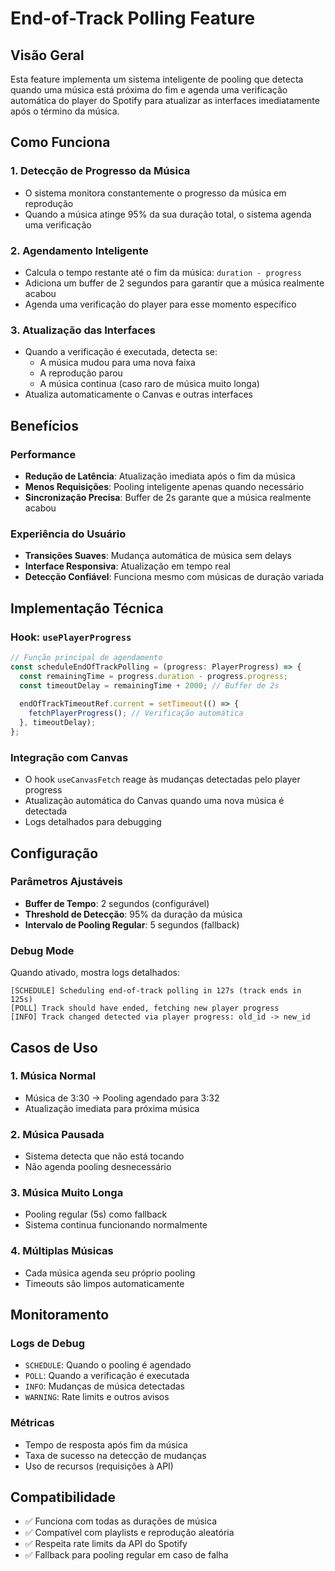 # End-of-Track Polling Feature

## Visão Geral

Esta feature implementa um sistema inteligente de pooling que detecta quando uma música está próxima do fim e agenda uma verificação automática do player do Spotify para atualizar as interfaces imediatamente após o término da música.

## Como Funciona

### 1. Detecção de Progresso da Música
- O sistema monitora constantemente o progresso da música em reprodução
- Quando a música atinge 95% da sua duração total, o sistema agenda uma verificação

### 2. Agendamento Inteligente
- Calcula o tempo restante até o fim da música: `duration - progress`
- Adiciona um buffer de 2 segundos para garantir que a música realmente acabou
- Agenda uma verificação do player para esse momento específico

### 3. Atualização das Interfaces
- Quando a verificação é executada, detecta se:
  - A música mudou para uma nova faixa
  - A reprodução parou
  - A música continua (caso raro de música muito longa)
- Atualiza automaticamente o Canvas e outras interfaces

## Benefícios

### Performance
- **Redução de Latência**: Atualização imediata após o fim da música
- **Menos Requisições**: Pooling inteligente apenas quando necessário
- **Sincronização Precisa**: Buffer de 2s garante que a música realmente acabou

### Experiência do Usuário
- **Transições Suaves**: Mudança automática de música sem delays
- **Interface Responsiva**: Atualização em tempo real
- **Detecção Confiável**: Funciona mesmo com músicas de duração variada

## Implementação Técnica

### Hook: `usePlayerProgress`
```typescript
// Função principal de agendamento
const scheduleEndOfTrackPolling = (progress: PlayerProgress) => {
  const remainingTime = progress.duration - progress.progress;
  const timeoutDelay = remainingTime + 2000; // Buffer de 2s
  
  endOfTrackTimeoutRef.current = setTimeout(() => {
    fetchPlayerProgress(); // Verificação automática
  }, timeoutDelay);
};
```

### Integração com Canvas
- O hook `useCanvasFetch` reage às mudanças detectadas pelo player progress
- Atualização automática do Canvas quando uma nova música é detectada
- Logs detalhados para debugging

## Configuração

### Parâmetros Ajustáveis
- **Buffer de Tempo**: 2 segundos (configurável)
- **Threshold de Detecção**: 95% da duração da música
- **Intervalo de Pooling Regular**: 5 segundos (fallback)

### Debug Mode
Quando ativado, mostra logs detalhados:
```
[SCHEDULE] Scheduling end-of-track polling in 127s (track ends in 125s)
[POLL] Track should have ended, fetching new player progress
[INFO] Track changed detected via player progress: old_id -> new_id
```

## Casos de Uso

### 1. Música Normal
- Música de 3:30 → Pooling agendado para 3:32
- Atualização imediata para próxima música

### 2. Música Pausada
- Sistema detecta que não está tocando
- Não agenda pooling desnecessário

### 3. Música Muito Longa
- Pooling regular (5s) como fallback
- Sistema continua funcionando normalmente

### 4. Múltiplas Músicas
- Cada música agenda seu próprio pooling
- Timeouts são limpos automaticamente

## Monitoramento

### Logs de Debug
- `SCHEDULE`: Quando o pooling é agendado
- `POLL`: Quando a verificação é executada
- `INFO`: Mudanças de música detectadas
- `WARNING`: Rate limits e outros avisos

### Métricas
- Tempo de resposta após fim da música
- Taxa de sucesso na detecção de mudanças
- Uso de recursos (requisições à API)

## Compatibilidade

- ✅ Funciona com todas as durações de música
- ✅ Compatível com playlists e reprodução aleatória
- ✅ Respeita rate limits da API do Spotify
- ✅ Fallback para pooling regular em caso de falha 